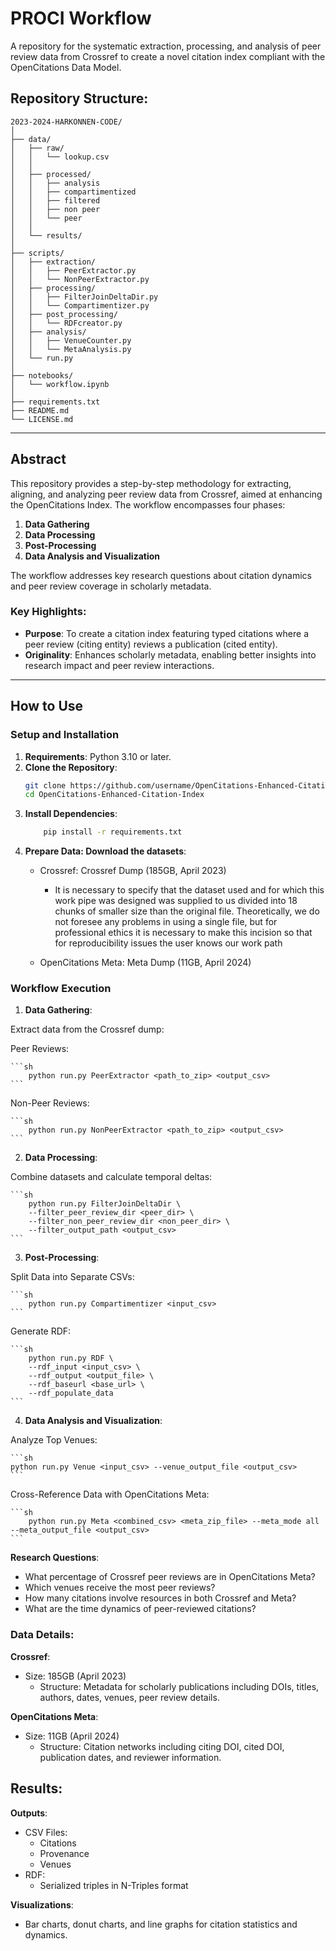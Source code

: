 # PROCI Workflow

A repository for the systematic extraction, processing, and analysis of peer review data from Crossref to create a novel citation index compliant with the OpenCitations Data Model.

## Repository Structure:
```
2023-2024-HARKONNEN-CODE/
│
├── data/
│   ├── raw/
│   │   └── lookup.csv
│   │    
│   ├── processed/
│   │   ├── analysis
│   │   ├── compartimentized
│   │   ├── filtered
│   │   ├── non peer
│   │   └── peer
│   │  
│   └── results/
│
├── scripts/
│   ├── extraction/
│   │   ├── PeerExtractor.py
│   │   └── NonPeerExtractor.py
│   ├── processing/
│   │   ├── FilterJoinDeltaDir.py
│   │   └── Compartimentizer.py
│   ├── post_processing/
│   │   └── RDFcreator.py
│   ├── analysis/
│   │   ├── VenueCounter.py
│   │   └── MetaAnalysis.py
│   └── run.py
│
├── notebooks/
│   └── workflow.ipynb
│
├── requirements.txt
├── README.md
└── LICENSE.md
```

---

## Abstract

This repository provides a step-by-step methodology for extracting, aligning, and analyzing peer review data from Crossref, aimed at enhancing the OpenCitations Index. The workflow encompasses four phases:

1. **Data Gathering**
2. **Data Processing**
3. **Post-Processing**
4. **Data Analysis and Visualization**

The workflow addresses key research questions about citation dynamics and peer review coverage in scholarly metadata.

### Key Highlights:
- **Purpose**: To create a citation index featuring typed citations where a peer review (citing entity) reviews a publication (cited entity).
- **Originality**: Enhances scholarly metadata, enabling better insights into research impact and peer review interactions.

---

## How to Use

### Setup and Installation

1. **Requirements**: Python 3.10 or later.
2. **Clone the Repository**:
   ```bash
   git clone https://github.com/username/OpenCitations-Enhanced-Citation-Index
   cd OpenCitations-Enhanced-Citation-Index

3. **Install Dependencies**:
    ```sh
        pip install -r requirements.txt
    ```
4. **Prepare Data: Download the datasets**:
    - Crossref: Crossref Dump (185GB, April 2023) 
        - It is necessary to specify that the dataset used and for which this work pipe was designed was supplied to us divided into 18 chunks of smaller size than the original file. Theoretically, we do not foresee any problems in using a single file, but for professional ethics it is necessary to make this incision so that for reproducibility issues the user knows our work path

    - OpenCitations Meta: Meta Dump (11GB, April 2024)

### Workflow Execution

1. **Data Gathering**:

Extract data from the Crossref dump:

Peer Reviews:

    ```sh
        python run.py PeerExtractor <path_to_zip> <output_csv>
    ```
Non-Peer Reviews:

    ```sh
        python run.py NonPeerExtractor <path_to_zip> <output_csv>
    ```
2. **Data Processing**:

Combine datasets and calculate temporal deltas:

    ```sh
        python run.py FilterJoinDeltaDir \
        --filter_peer_review_dir <peer_dir> \
        --filter_non_peer_review_dir <non_peer_dir> \
        --filter_output_path <output_csv>
    ```
3. **Post-Processing**:

Split Data into Separate CSVs:

    ```sh
        python run.py Compartimentizer <input_csv>
    ```
Generate RDF:

    ```sh
        python run.py RDF \
        --rdf_input <input_csv> \
        --rdf_output <output_file> \
        --rdf_baseurl <base_url> \
        --rdf_populate_data
    ```
4. **Data Analysis and Visualization**:

Analyze Top Venues:

    ```sh
    python run.py Venue <input_csv> --venue_output_file <output_csv>
    ```
Cross-Reference Data with OpenCitations Meta:

    ```sh
        python run.py Meta <combined_csv> <meta_zip_file> --meta_mode all --meta_output_file <output_csv>
    ```
**Research Questions**:

- What percentage of Crossref peer reviews are in OpenCitations Meta?
- Which venues receive the most peer reviews?
- How many citations involve resources in both Crossref and Meta?
- What are the time dynamics of peer-reviewed citations?

### Data Details:

**Crossref**:

- Size: 185GB (April 2023)
    - Structure: Metadata for scholarly publications including DOIs, titles, authors, dates, venues, peer review details.

**OpenCitations Meta**:

- Size: 11GB (April 2024)
    - Structure: Citation networks including citing DOI, cited DOI, publication dates, and reviewer information.

## Results:

**Outputs**:

- CSV Files:
  - Citations
  - Provenance
  - Venues
- RDF:
  - Serialized triples in N-Triples format

**Visualizations**:
- Bar charts, donut charts, and line graphs for citation statistics and dynamics.